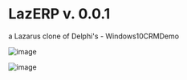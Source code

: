 # LazERP v. 0.0.1
a Lazarus clone of Delphi's - Windows10CRMDemo

![image](https://user-images.githubusercontent.com/15073221/181826603-3a915910-7bbe-4d8a-8ab9-4d91d9d35bb1.png)

![image](https://user-images.githubusercontent.com/15073221/181827067-889d1dc3-e7ec-46d5-b15f-d01a72a0b17b.png)



